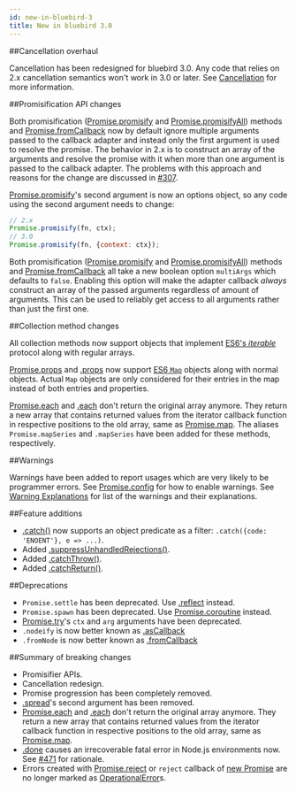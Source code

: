 ```yaml
---
id: new-in-bluebird-3
title: New in bluebird 3.0
---
```


##Cancellation overhaul

Cancellation has been redesigned for bluebird 3.0. Any code that relies on 2.x cancellation semantics won't work in 3.0 or later. See [Cancellation](.) for more information.

##Promisification API changes

Both promisification \([Promise.promisify](.) and [Promise.promisifyAll](.)\) methods and [Promise.fromCallback](.) now by default ignore multiple arguments passed to the callback adapter and instead only the first argument is used to resolve the promise. The behavior in 2.x is to construct an array of the arguments and resolve the promise with it when more than one argument is passed to the callback adapter. The problems with this approach and reasons for the change are discussed in [#307](.).

[Promise.promisify](.)'s second argument is now an options object, so any code using the second argument needs to change:

```js
// 2.x
Promise.promisify(fn, ctx);
// 3.0
Promise.promisify(fn, {context: ctx});
```

Both promisification \([Promise.promisify](.) and [Promise.promisifyAll](.)\) methods and [Promise.fromCallback](.) all take a new boolean option `multiArgs` which defaults to `false`. Enabling this option will make the adapter callback *always* construct an array of the passed arguments regardless of amount of arguments. This can be used to reliably get access to all arguments rather than just the first one.

##Collection method changes

All collection methods now support objects that implement [ES6's *iterable*](https://developer.mozilla.org/en-US/docs/Web/JavaScript/Reference/Iteration_protocols) protocol along with regular arrays.

[Promise.props](.) and [.props](.) now support [ES6 `Map`](https://developer.mozilla.org/en-US/docs/Web/JavaScript/Reference/Global_Objects/Map) objects along with normal objects. Actual `Map` objects are only considered for their entries in the map instead of both entries and properties.

[Promise.each](.) and [.each](.) don't return the original array anymore. They return a new array that contains returned values from the iterator callback function in respective positions to the old array, same as [Promise.map](.). The aliases `Promise.mapSeries` and `.mapSeries` have been added for these methods, respectively.

##Warnings

Warnings have been added to report usages which are very likely to be programmer errors. See [Promise.config](.) for how to enable warnings. See [Warning Explanations](warning-explanations.html) for list of the warnings and their explanations.

##Feature additions

- [.catch\(\)](.) now supports an object predicate as a filter: `.catch({code: 'ENOENT'}, e => ...)`.
- Added [.suppressUnhandledRejections\(\)](.).
- Added [.catchThrow\(\)](.).
- Added [.catchReturn\(\)](.).


##Deprecations

- `Promise.settle` has been deprecated. Use [.reflect](.) instead.
- `Promise.spawn` has been deprecated. Use [Promise.coroutine](.) instead.
- [Promise.try](.)'s `ctx` and `arg` arguments have been deprecated.
- `.nodeify` is now better known as [.asCallback](.)
- `.fromNode` is now better known as [.fromCallback](.)


##Summary of breaking changes

- Promisifier APIs.
- Cancellation redesign.
- Promise progression has been completely removed.
- [.spread](.)'s second argument has been removed.
- [Promise.each](.) and [.each](.) don't return the original array anymore. They return a new array that contains returned values from the iterator callback function in respective positions to the old array, same as [Promise.map](.).
- [.done](.) causes an irrecoverable fatal error in Node.js environments now. See [#471](.) for rationale.
- Errors created with [Promise.reject](.) or `reject` callback of [new Promise](.) are no longer marked as [OperationalError](.)s.

